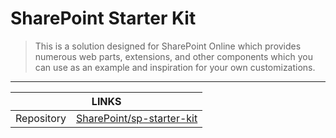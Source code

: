 # SharePoint Starter Kit

> This is a solution designed for SharePoint Online which provides numerous web parts, extensions, and other components which you can use as an example and inspiration for your own customizations.

---

<div class="links">
    <table>
        <thead>
            <tr>
                <th colspan="2">LINKS</th>
            </tr>
        </thead>
        <tbody>
            <tr>
                <td>Repository</td>
                <td><a href="https://github.com/SharePoint/sp-starter-kit" target="_blank">SharePoint/sp-starter-kit</a></td>
            </tr>
        </tbody>
    </table>
</div>
